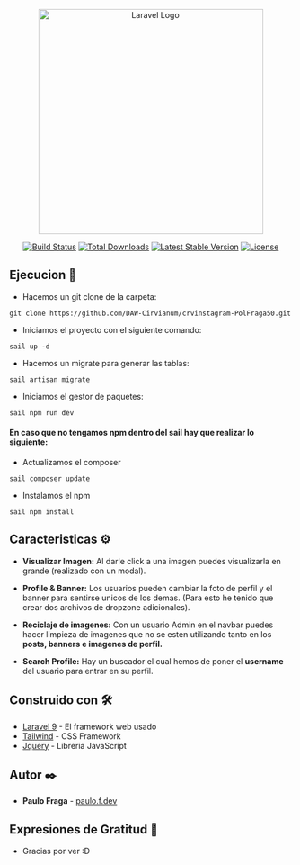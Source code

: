 <p align="center"><a href="https://laravel.com" target="_blank"><img src="https://raw.githubusercontent.com/laravel/art/master/logo-lockup/5%20SVG/2%20CMYK/1%20Full%20Color/laravel-logolockup-cmyk-red.svg" width="400" alt="Laravel Logo"></a></p>

<p align="center">
<a href="https://travis-ci.org/laravel/framework"><img src="https://travis-ci.org/laravel/framework.svg" alt="Build Status"></a>
<a href="https://packagist.org/packages/laravel/framework"><img src="https://img.shields.io/packagist/dt/laravel/framework" alt="Total Downloads"></a>
<a href="https://packagist.org/packages/laravel/framework"><img src="https://img.shields.io/packagist/v/laravel/framework" alt="Latest Stable Version"></a>
<a href="https://packagist.org/packages/laravel/framework"><img src="https://img.shields.io/packagist/l/laravel/framework" alt="License"></a>
</p>

## Ejecucion 🚀

- Hacemos un git clone de la carpeta:

```
git clone https://github.com/DAW-Cirvianum/crvinstagram-PolFraga50.git
```
- Iniciamos el proyecto con el siguiente comando:
```
sail up -d
```
- Hacemos un migrate para generar las tablas:
```
sail artisan migrate
```
- Iniciamos el gestor de paquetes:
```
sail npm run dev
```

#### En caso que no tengamos npm dentro del sail hay que realizar lo siguiente:
- Actualizamos el composer
```
sail composer update
```
- Instalamos el npm
```
sail npm install
```

## Caracteristicas ⚙️

- **Visualizar Imagen:**
Al darle click a una imagen puedes visualizarla en grande (realizado con un modal).

- **Profile & Banner:**
Los usuarios pueden cambiar la foto de perfil y el banner para sentirse unicos de los demas.
(Para esto he tenido que crear dos archivos de dropzone adicionales).

- **Reciclaje de imagenes:**
Con un usuario Admin en el navbar puedes hacer limpieza de imagenes que no se esten utilizando tanto en los **posts, banners e imagenes de perfil.**

- **Search Profile:**
Hay un buscador el cual hemos de poner el **username** del usuario para entrar en su perfil.

## Construido con 🛠️

* [Laravel 9](https://laravel.com/) - El framework web usado
* [Tailwind](https://tailwindcss.com/) - CSS Framework
* [Jquery](https://jquery.com/) - Libreria JavaScript

## Autor ✒️

* **Paulo Fraga** - [paulo.f.dev](https://paulofragadev.github.io/)

## Expresiones de Gratitud 🎁

* Gracias por ver :D
